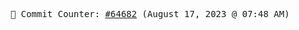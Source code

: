 <p align="center">
    <samp>
        📮 Commit Counter: <a href="https://github.com/Javascript-void0/Javascript-void0/commits/main">#64682</a> (August 17, 2023 @ 07:48 AM)
    </samp>
</p>